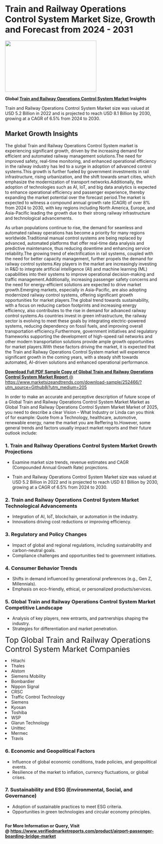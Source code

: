 <H1>Train and Railway Operations Control System Market Size, Growth and Forecast from 2024 - 2031</H1><img class="aligncenter size-medium wp-image-584254" src="https://thirdeyenews.in/wp-content/uploads/2024/09/Global-Market-Research-300x168.jpeg" alt="" width="300" height="168" /><p><strong>Global&nbsp;<a href="https://www.marketsizeandtrends.com/download-sample/252466/?utm_source=Github8j?utm_medium=205">Train and Railway Operations Control System Market</a> Insights</strong></p><p>Train and Railway Operations Control System Market size was valued at USD 5.2 Billion in 2022 and is projected to reach USD 8.1 Billion by 2030, growing at a CAGR of 6.5% from 2024 to 2030.</p><p><h2>Market Growth Insights</h2> <p>The global Train and Railway Operations Control System market is experiencing significant growth, driven by the increasing demand for efficient and automated railway management solutions.The need for improved safety, real-time monitoring, and enhanced operational efficiency in the railway industry has led to a surge in adoption of advanced control systems.This growth is further fueled by government investments in rail infrastructure, rising urbanization, and the shift towards smart cities, which emphasize the modernization of transport networks.Additionally, the adoption of technologies such as AI, IoT, and big data analytics is expected to enhance operational efficiency and passenger experience, thereby expanding the market potential over the forecast period.The market is expected to witness a compound annual growth rate (CAGR) of over 8% from 2024 to 2030, with key regions including North America, Europe, and Asia-Pacific leading the growth due to their strong railway infrastructure and technological advancements.</p> <p><a href="https://example.com/download-sample"></a></p> <p>As urban populations continue to rise, the demand for seamless and automated railway operations has become a priority for many regions worldwide.Traditional manual control systems are being replaced by advanced, automated platforms that offer real-time data analysis and predictive maintenance, thus reducing downtime and enhancing service reliability.The growing trend of electrification in rail systems, coupled with the need for better capacity management, further propels the demand for railway control systems.Key players in the market are increasingly investing in R&D to integrate artificial intelligence (AI) and machine learning (ML) capabilities into their systems to improve operational decision-making and traffic management.Additionally, increasing passenger safety concerns and the need for energy-efficient solutions are expected to drive market growth.Emerging markets, especially in Asia-Pacific, are also adopting modernized railway control systems, offering significant growth opportunities for market players.The global trend towards sustainability, with a focus on reducing carbon footprints and increasing energy efficiency, also contributes to the rise in demand for advanced railway control systems.As countries invest in green infrastructure, the railway sector is evolving to meet these goals by integrating electric-powered systems, reducing dependency on fossil fuels, and improving overall transportation efficiency.Furthermore, government initiatives and regulatory frameworks supporting the development of high-speed rail networks and other modern transportation solutions provide ample growth opportunities for market players.With these factors driving the market, it is expected that the Train and Railway Operations Control System market will experience significant growth in the coming years, with a steady shift towards automated, AI-driven solutions and enhanced operational performance.<p><a href="https://example.com/get-more"></p><p><span class=""><strong>Download Full PDF Sample Copy of Global Train and Railway Operations Control System Market Report</strong> @ <a href="https://www.marketsizeandtrends.com/download-sample/252466/?utm_source=Github8j?utm_medium=205" target="_blank">https://www.marketsizeandtrends.com/download-sample/252466/?utm_source=Github8j?utm_medium=205</a></span></p><p>In order to make an accurate and perceptive description of future scope of a Global&nbsp;Train and Railway Operations Control System Market Market as Global&nbsp;Train and Railway Operations Control System Market Market of 2025, you need to describe a clear Vision &ndash; What Industry or Linda can you think of for example: Quote from a Technology, healthcare, automotive, renewable energy, name the market you are Reffering to.However, some general trends and factors usually impact market reports and their future outlook include:</p><h3>1.&nbsp;<strong>Train and Railway Operations Control System Market Growth Projections</strong></h3><ul><li>Examine market size trends, revenue estimates and CAGR (Compounded Annual Growth Rate) projections.</li><li><p>Train and Railway Operations Control System Market size was valued at USD 5.2 Billion in 2022 and is projected to reach USD 8.1 Billion by 2030, growing at a CAGR of 6.5% from 2024 to 2030.</p></li></ul><h3>2.&nbsp;<strong>Train and Railway Operations Control System Market Technological Advancements</strong></h3><ul><li>Integration of AI, IoT, blockchain, or automation in the industry.</li><li>Innovations driving cost reductions or improving efficiency.</li></ul><h3>3.&nbsp;<strong>Regulatory and Policy Changes</strong></h3><ul><li>Impact of global and regional regulations, including sustainability and carbon-neutral goals.</li><li>Compliance challenges and opportunities tied to government initiatives.</li></ul><h3>4.&nbsp;<strong>Consumer Behavior Trends</strong></h3><ul><li>Shifts in demand influenced by generational preferences (e.g., Gen Z, Millennials).</li><li>Emphasis on eco-friendly, ethical, or personalized products/services.</li></ul><h3>5.&nbsp;<strong>Global Train and Railway Operations Control System Market Competitive Landscape</strong></h3><ul><li>Analysis of key players, new entrants, and partnerships shaping the industry.</li><li>Strategies for differentiation and market penetration.</li></ul><p data-pm-slice="1 1 []"><span style="color: inherit; font-family: inherit; font-size: 25px;">Top Global Train and Railway Operations Control System Market Companies</span></p><div class="" data-test-id=""><p><li>Hitachi</li><li> Thales</li><li> Alstom</li><li> Siemens Mobility</li><li> Bombardier</li><li> Nippon Signal</li><li> CRSC</li><li> Traffic Control Technology</li><li> Siemens</li><li> Kyosan</li><li> Toshiba</li><li> WSP</li><li> Glarun Technology</li><li> Unittec</li><li> Mermec</li><li> Travis</li></p></div><h3>6.&nbsp;<strong>Economic and Geopolitical Factors</strong></h3><ul><li>Influence of global economic conditions, trade policies, and geopolitical events.</li><li>Resilience of the market to inflation, currency fluctuations, or global crises.</li></ul><h3>7.&nbsp;<strong>Sustainability and ESG (Environmental, Social, and Governance)</strong></h3><ul><li>Adoption of sustainable practices to meet ESG criteria.</li><li>Opportunities in green technologies and circular economy principles.</li></ul><h2><strong style="font-size: 14px;">For More Information or Query, Visit @&nbsp;</strong><a style="background-color: #ffffff; font-size: 14px;" href="https://www.marketsizeandtrends.com/report/train-and-railway-operations-control-system-market/" target="_blank">https://www.verifiedmarketreports.com/product/airport-passenger-boarding-bridge-market</a></h2>